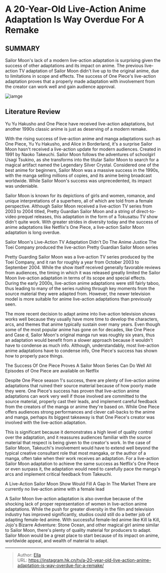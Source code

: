# A 20-Year-Old Live-Action Anime Adaptation Is Way Overdue For A Remake


## SUMMARY 



  Sailor Moon&#39;s lack of a modern live-action adaptation is surprising given the success of other adaptations and its impact on anime.   The previous live-action TV adaptation of Sailor Moon didn&#39;t live up to the original anime, due to limitations in scope and effects.   The success of One Piece&#39;s live-action adaptation proves that a properly made adaptation with involvement from the creator can work well and gain audience approval.  

![iamge](https://static1.srcdn.com/wordpress/wp-content/uploads/2024/01/sailor-moon-live-action-adaptation-overdue-remake.jpg)

## Literature Review
Yu Yu Hakusho and One Piece have received live-action adaptations, but another 1990s classic anime is just as deserving of a modern remake.




With the rising success of live-action anime and manga adaptations such as One Piece, Yu Yu Hakusho, and Alice in Borderland, it&#39;s a surprise Sailor Moon hasn&#39;t received a live-action update for modern audiences. Created in 1991 by Naoko Takeuchi. Sailor Moon follows the adventures of schoolgirl Usagi Tsukino, as she transforms into the titular Sailor Moon to search for a magical artifact named the Legendary Silver Crystal. Considered one of the best anime for beginners, Sailor Moon was a massive success in the 1990s, with the manga selling millions of copies, and its anime being broadcast worldwide. While Sailor Moon&#39;s success was unprecedented, its impact was undeniable.




Sailor Moon is known for its depictions of girls and women, romance, and unique interpretations of a superhero, all of which are told from a female perspective. Although Sailor Moon received a live-action TV series from 2003 to 2004 titled, Pretty Guardian Sailor Moon and a string of direct-to-video prequel releases, this adaptation in the form of a Tokusatsu TV show didn&#39;t quite work. With greater strides in diversity today and the success of anime adaptations like Netflix&#39;s One Piece, a live-action Sailor Moon adaptation is long overdue.


 Sailor Moon&#39;s Live-Action TV Adaptation Didn&#39;t Do The Anime Justice 
The Toei Company produced the live-action Pretty Guardian Sailor Moon series
          

Pretty Guarding Sailor Moon was a live-action TV series produced by the Toei Company, and it ran for roughly a year from October 2003 to September 2004. While the show itself received generally favorable reviews from audiences, the timing in which it was released greatly limited the Sailor Moon live-action adaptation in terms of its scope and special effects. During the early 2000s, live-action anime adaptations were still fairly taboo, thus leading to many of the series rushing through key moments from the source material they were adapted from. However, the newer television model is more suitable for anime live-action adaptations than previously seen.





 

The more recent decision to adapt anime into live-action television shows works well because they usually have more time to develop the characters, arcs, and themes that anime typically sustain over many years. Even though some of the most popular anime has gone on for decades, like One Piece and Case  d, Sailor Moon&#39;s original manga run was roughly six years, thus an adaptation would benefit from a slower approach because it wouldn&#39;t have to condense as much info. Although, understandably, most live-action anime adaptations have to condense info, One Piece&#39;s success has shown how to properly pace things.



 The Success Of One Piece Proves A Sailor Moon Series Can Do Well 
All Episodes of One Piece are available on Netflix
         




Despite One Piece season 1&#39;s success, there are plenty of live-action anime adaptations that ruined their source material because of how poorly made they were. One Piece&#39;s success has proven that live-action anime adaptations can work very well if those involved are committed to the source material, properly cast their leads, and implement careful feedback from the creators of the manga or anime they&#39;re based on. While One Piece offers audiences strong performances and clever call-backs to the anime and manga, perhaps its biggest takeaway is that One Piece&#39;s creator was involved with the live-action adaptation.

This is significant because it demonstrates a high level of quality control over the adaptation, and it reassures audiences familiar with the source material that respect is being given to the creator&#39;s work. In the case of Sailor Moon, Takeuchi&#39;s involvement would have to extend well beyond the typical creative consultant role that most mangaka, or the author of a manga, often take when their work receives an adaptation. For a live-action Sailor Moon adaptation to achieve the same success as Netflix&#39;s One Piece or even surpass it, the adaptation would need to carefully pace the manga&#39;s arcs and implement critical feedback from Takeuchi.






 A Live-Action Sailor Moon Show Would Fill A Gap In The Market 
There are currently no live-action anime with a female lead
          

A Sailor Moon live-action adaptation is also overdue because of the shocking lack of proper representation of women in live-action anime adaptations. While the push for greater diversity in the film and television industry has improved significantly, studios could still do a better job of adapting female-led anime. With successful female-led anime like Kill la Kill, Jojo&#39;s Bizarre Adventure: Stone Ocean, and other magical girl anime similar to Sailor Moon, there&#39;s plenty of quality material for producers to adapt. Sailor Moon would be a great place to start because of its impact on anime, worldwide appeal, and wealth of material to adapt.



---

> Author: [Ella](https://instagram.hk.cn/)  
> URL: https://instagram.hk.cn/tv/a-20-year-old-live-action-anime-adaptation-is-way-overdue-for-a-remake/  

